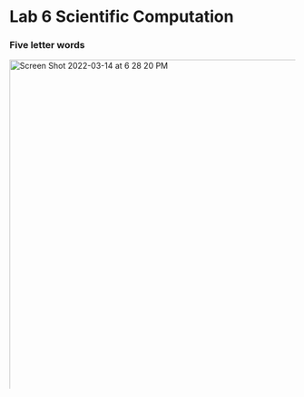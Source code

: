 # Lab 6 Scientific Computation <br />
### Five letter words <br />
<img width="1075" alt="Screen Shot 2022-03-14 at 6 28 20 PM" src="https://user-images.githubusercontent.com/50917542/158271359-71018a19-9609-4d47-9745-00f38889bec7.png"> <br />
I changed the output so it looked cleaner and fits in one page <br />


### Four letter words <br />
<img width="501" alt="Screen Shot 2022-03-14 at 6 46 11 PM" src="https://user-images.githubusercontent.com/50917542/158273098-420ec91a-6df3-4683-b622-2efa94c0460c.png"> <br />

### 5 letter words ingoring order <br />
<img width="456" alt="Screen Shot 2022-03-14 at 7 09 41 PM" src="https://user-images.githubusercontent.com/50917542/158275393-425cf53f-d15b-426c-aacf-ef6f26a61c88.png"> <br />
[Link to Code](https://github.com/JoeyHinckley34/oss-repo-template/blob/master/labs/lab-06/Part3/plot_words.py) <br />


